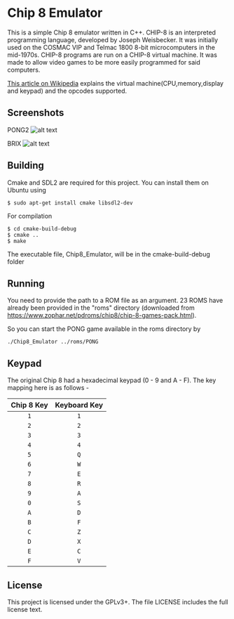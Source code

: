 # Chip 8 Emulator
This is a simple Chip 8 emulator written in C++. CHIP-8 is an interpreted programming language, developed by Joseph Weisbecker. It was initially used on the COSMAC VIP and Telmac 1800 8-bit microcomputers in the mid-1970s. CHIP-8 programs are run on a CHIP-8 virtual machine. It was made to allow video games to be more easily programmed for said computers.

[This article on Wikipedia](https://en.wikipedia.org/wiki/CHIP-8 "CHIP-8") explains the virtual machine(CPU,memory,display and keypad) and the opcodes supported. 

## Screenshots

PONG2
![alt text](https://raw.githubusercontent.com/sarbajitsaha/Chip-8-Emulator/master/screenshots/pong2.jpg "PONG2 in Chip 8")

BRIX
![alt text](https://raw.githubusercontent.com/sarbajitsaha/Chip-8-Emulator/master/screenshots/brix.jpg "BRIX in Chip 8")


## Building

Cmake and SDL2 are required for this project. You can install them on Ubuntu using 

```
$ sudo apt-get install cmake libsdl2-dev
```


For compilation 

```
$ cd cmake-build-debug
$ cmake ..
$ make
```

The executable file, Chip8_Emulator, will be in the cmake-build-debug folder

## Running

You need to provide the path to a ROM file as an argument. 23 ROMS have already been provided in the "roms" directory (downloaded from https://www.zophar.net/pdroms/chip8/chip-8-games-pack.html).

So you can start the PONG game available in the roms directory by

```
./Chip8_Emulator ../roms/PONG
```

## Keypad

The original Chip 8 had a hexadecimal keypad (0 - 9 and A - F). The key mapping here is as follows - 

| Chip 8 Key | Keyboard Key |
| :--------: | :----------: |
| `1`        | `1`          |
| `2`        | `2`          |
| `3`        | `3`          |
| `4`        | `4`          |
| `5`        | `Q`          |
| `6`        | `W`          |
| `7`        | `E`          |
| `8`        | `R`          |
| `9`        | `A`          |
| `0`        | `S`          |
| `A`        | `D`          |
| `B`        | `F`          |
| `C`        | `Z`          |
| `D`        | `X`          |
| `E`        | `C`          |
| `F`        | `V`          |

## License

This project is licensed under the GPLv3+.
The file LICENSE includes the full license text.
